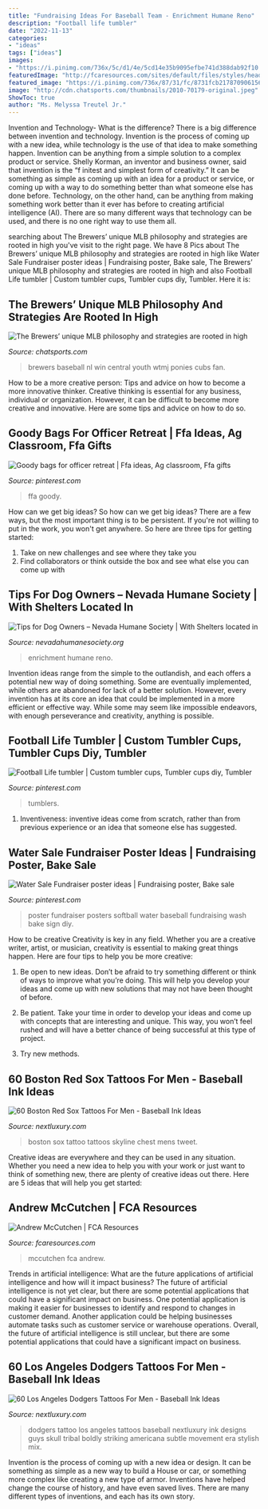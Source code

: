 ```yaml
---
title: "Fundraising Ideas For Baseball Team - Enrichment Humane Reno"
description: "Football life tumbler"
date: "2022-11-13"
categories:
- "ideas"
tags: ["ideas"]
images:
- "https://i.pinimg.com/736x/5c/d1/4e/5cd14e35b9095efbe741d388dab92f10.jpg"
featuredImage: "http://fcaresources.com/sites/default/files/styles/header/public/[path]/MayJun12_wp-1680-McCutchen.jpg?itok=qYfLFM3N"
featured_image: "https://i.pinimg.com/736x/87/31/fc/8731fcb217870906156b3e56f393f91c.jpg"
image: "http://cdn.chatsports.com/thumbnails/2010-70179-original.jpeg"
ShowToc: true
author: "Ms. Melyssa Treutel Jr."
---
```



Invention and Technology- What is the difference?
There is a big difference between invention and technology. Invention is the process of coming up with a new idea, while technology is the use of that idea to make something happen. Invention can be anything from a simple solution to a complex product or service. Shelly Korman, an inventor and business owner, said that invention is the “f initest and simplest form of creativity.” It can be something as simple as coming up with an idea for a product or service, or coming up with a way to do something better than what someone else has done before. Technology, on the other hand, can be anything from making something work better than it ever has before to creating artificial intelligence (AI). There are so many different ways that technology can be used, and there is no one right way to use them all.

	

		
searching about The Brewers’ unique MLB philosophy and strategies are rooted in high you've visit to the right page. We have 8 Pics about The Brewers’ unique MLB philosophy and strategies are rooted in high like Water Sale Fundraiser poster ideas | Fundraising poster, Bake sale, The Brewers’ unique MLB philosophy and strategies are rooted in high and also Football Life tumbler | Custom tumbler cups, Tumbler cups diy, Tumbler. Here it is:
		
    
## The Brewers’ Unique MLB Philosophy And Strategies Are Rooted In High

<img loading=lazy src="http://cdn.chatsports.com/thumbnails/2010-70179-original.jpeg" onerror="this.onerror=null;this.src='https://tse1.mm.bing.net/th?id=OIP._8kDEcmGc5f0XsYzmQ9BJgHaE7&amp;pid=15.1';" alt="The Brewers’ unique MLB philosophy and strategies are rooted in high">

_Source: chatsports.com_

>brewers baseball nl win central youth wtmj ponies cubs fan. 

	

How to be a more creative person: Tips and advice on how to become a more innovative thinker.
Creative thinking is essential for any business, individual or organization. However, it can be difficult to become more creative and innovative. Here are some tips and advice on how to do so.

    
## Goody Bags For Officer Retreat | Ffa Ideas, Ag Classroom, Ffa Gifts

<img loading=lazy src="https://i.pinimg.com/736x/5c/d1/4e/5cd14e35b9095efbe741d388dab92f10.jpg" onerror="this.onerror=null;this.src='https://tse1.mm.bing.net/th?id=OIP.12d3JOvUCFrmydlRNMmLQwHaJ3&amp;pid=15.1';" alt="Goody bags for officer retreat | Ffa ideas, Ag classroom, Ffa gifts">

_Source: pinterest.com_

>ffa goody. 

	

How can we get big ideas?
So how can we get big ideas? There are a few ways, but the most important thing is to be persistent. If you're not willing to put in the work, you won't get anywhere. So here are three tips for getting started: 
1. Take on new challenges and see where they take you 
2. Find collaborators or think outside the box and see what else you can come up with 

    
## Tips For Dog Owners – Nevada Humane Society | With Shelters Located In

<img loading=lazy src="https://nevadahumanesociety.org/wp-content/uploads/2021/02/iStock-1071495094-2048x1320.jpg" onerror="this.onerror=null;this.src='https://tse3.mm.bing.net/th?id=OIP.fuQWaugW_S8EyUojGFYntQHaEx&amp;pid=15.1';" alt="Tips for Dog Owners – Nevada Humane Society | With Shelters located in">

_Source: nevadahumanesociety.org_

>enrichment humane reno. 

	

Invention ideas range from the simple to the outlandish, and each offers a potential new way of doing something. Some are eventually implemented, while others are abandoned for lack of a better solution. However, every invention has at its core an idea that could be implemented in a more efficient or effective way. While some may seem like impossible endeavors, with enough perseverance and creativity, anything is possible.

    
## Football Life Tumbler | Custom Tumbler Cups, Tumbler Cups Diy, Tumbler

<img loading=lazy src="https://i.pinimg.com/736x/52/da/24/52da2486046587f401bb8d6ee3b5a8e8.jpg" onerror="this.onerror=null;this.src='https://tse4.mm.bing.net/th?id=OIP.buKB5taOU5mjVY_zqHYtCwHaJ3&amp;pid=15.1';" alt="Football Life tumbler | Custom tumbler cups, Tumbler cups diy, Tumbler">

_Source: pinterest.com_

>tumblers. 

	

1. Inventiveness: inventive ideas come from scratch, rather than from previous experience or an idea that someone else has suggested.

    
## Water Sale Fundraiser Poster Ideas | Fundraising Poster, Bake Sale

<img loading=lazy src="https://i.pinimg.com/736x/87/31/fc/8731fcb217870906156b3e56f393f91c.jpg" onerror="this.onerror=null;this.src='https://tse4.mm.bing.net/th?id=OIP.zgD12kaAzFUT_KKV5W1R5QHaNL&amp;pid=15.1';" alt="Water Sale Fundraiser poster ideas | Fundraising poster, Bake sale">

_Source: pinterest.com_

>poster fundraiser posters softball water baseball fundraising wash bake sign diy. 

	

How to be creative
Creativity is key in any field. Whether you are a creative writer, artist, or musician, creativity is essential to making great things happen. Here are four tips to help you be more creative:
1. Be open to new ideas. Don’t be afraid to try something different or think of ways to improve what you’re doing. This will help you develop your ideas and come up with new solutions that may not have been thought of before.

2. Be patient. Take your time in order to develop your ideas and come up with concepts that are interesting and unique. This way, you won’t feel rushed and will have a better chance of being successful at this type of project.

3. Try new methods.

    
## 60 Boston Red Sox Tattoos For Men - Baseball Ink Ideas

<img loading=lazy src="http://nextluxury.com/wp-content/uploads/mens-city-skyline-boston-red-sox-tattoo-design-inspiration-upper-chest.jpg" onerror="this.onerror=null;this.src='https://tse2.mm.bing.net/th?id=OIP.eE5ToLUpqs7i-BR3fCdooQHaEn&amp;pid=15.1';" alt="60 Boston Red Sox Tattoos For Men - Baseball Ink Ideas">

_Source: nextluxury.com_

>boston sox tattoo tattoos skyline chest mens tweet. 

	

Creative ideas are everywhere and they can be used in any situation. Whether you need a new idea to help you with your work or just want to think of something new, there are plenty of creative ideas out there. Here are 5 ideas that will help you get started: 

    
## Andrew McCutchen | FCA Resources

<img loading=lazy src="http://fcaresources.com/sites/default/files/styles/header/public/[path]/MayJun12_wp-1680-McCutchen.jpg?itok=qYfLFM3N" onerror="this.onerror=null;this.src='https://tse3.mm.bing.net/th?id=OIP.SzKc0JTyBtIF18KGF-f6wwHaEo&amp;pid=15.1';" alt="Andrew McCutchen | FCA Resources">

_Source: fcaresources.com_

>mccutchen fca andrew. 

	

Trends in artificial intelligence: What are the future applications of artificial intelligence and how will it impact business?
The future of artificial intelligence is not yet clear, but there are some potential applications that could have a significant impact on business. One potential application is making it easier for businesses to identify and respond to changes in customer demand. Another application could be helping businesses automate tasks such as customer service or warehouse operations. Overall, the future of artificial intelligence is still unclear, but there are some potential applications that could have a significant impact on business.

    
## 60 Los Angeles Dodgers Tattoos For Men - Baseball Ink Ideas

<img loading=lazy src="http://nextluxury.com/wp-content/uploads/guys-dodgers-tattoo-deisgns.jpg" onerror="this.onerror=null;this.src='https://tse4.mm.bing.net/th?id=OIP.eo5JOT8aAk7SWQd4jFWWngHaHb&amp;pid=15.1';" alt="60 Los Angeles Dodgers Tattoos For Men - Baseball Ink Ideas">

_Source: nextluxury.com_

>dodgers tattoo los angeles tattoos baseball nextluxury ink designs guys skull tribal boldly striking americana subtle movement era stylish mix. 

	

Invention is the process of coming up with a new idea or design. It can be something as simple as a new way to build a House or car, or something more complex like creating a new type of armor. Inventions have helped change the course of history, and have even saved lives. There are many different types of inventions, and each has its own story.


